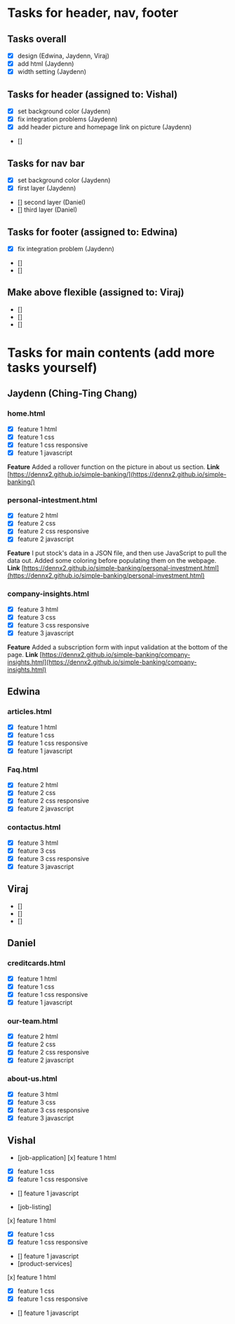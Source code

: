 # Tasks for header, nav, footer

## Tasks overall
- [x] design (Edwina, Jaydenn, Viraj)
- [x] add html (Jaydenn)
- [x] width setting (Jaydenn)

## Tasks for header (assigned to: Vishal)
- [x] set background color (Jaydenn)
- [x] fix integration problems (Jaydenn)
- [x] add header picture and homepage link on picture (Jaydenn)
- [] 

## Tasks for nav bar
- [x] set background color (Jaydenn)
- [x] first layer (Jaydenn)
- [] second layer (Daniel)
- [] third layer (Daniel)

## Tasks for footer (assigned to: Edwina)
- [x] fix integration problem (Jaydenn)
- [] 
- [] 

## Make above flexible (assigned to: Viraj)
- [] 
- [] 
- [] 


# Tasks for main contents (add more tasks yourself)

## Jaydenn (Ching-Ting Chang)
### home.html
- [x] feature 1 html
- [x] feature 1 css
- [x] feature 1 css responsive
- [x] feature 1 javascript

**Feature** Added a rollover function on the picture in about us section.
**Link** [https://dennx2.github.io/simple-banking/](https://dennx2.github.io/simple-banking/)

### personal-intestment.html
- [x] feature 2 html
- [x] feature 2 css
- [x] feature 2 css responsive
- [x] feature 2 javascript

**Feature** I put stock's data in a JSON file, and then use JavaScript to pull the data out. Added some coloring before populating them on the webpage.
**Link** [https://dennx2.github.io/simple-banking/personal-investment.html](https://dennx2.github.io/simple-banking/personal-investment.html)

### company-insights.html
- [x] feature 3 html
- [x] feature 3 css
- [x] feature 3 css responsive
- [x] feature 3 javascript

**Feature** Added a subscription form with input validation at the bottom of the page.
**Link** [https://dennx2.github.io/simple-banking/company-insights.html](https://dennx2.github.io/simple-banking/company-insights.html)


## Edwina
### articles.html
- [x] feature 1 html
- [x] feature 1 css
- [x] feature 1 css responsive
- [x] feature 1 javascript
### Faq.html
- [x] feature 2 html
- [x] feature 2 css
- [x] feature 2 css responsive
- [x] feature 2 javascript
### contactus.html
- [x] feature 3 html
- [x] feature 3 css
- [x] feature 3 css responsive
- [x] feature 3 javascript

## Viraj
- [] 
- [] 
- [] 

## Daniel
### creditcards.html
- [x] feature 1 html
- [x] feature 1 css
- [x] feature 1 css responsive
- [x] feature 1 javascript
### our-team.html
- [x] feature 2 html
- [x] feature 2 css
- [x] feature 2 css responsive
- [x] feature 2 javascript
### about-us.html
- [x] feature 3 html
- [x] feature 3 css
- [x] feature 3 css responsive
- [x] feature 3 javascript

## Vishal
- [job-application] 
[x] feature 1 html
- [x] feature 1 css
- [x] feature 1 css responsive
- [] feature 1 javascript


- [job-listing] 

[x] feature 1 html
- [x] feature 1 css
- [x] feature 1 css responsive
- [] feature 1 javascript
- [product-services]

[x] feature 1 html
- [x] feature 1 css
- [x] feature 1 css responsive
- [] feature 1 javascript
